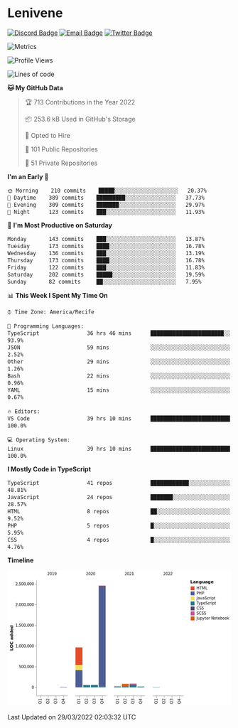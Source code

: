 # Lenivene

[![Discord Badge](https://img.shields.io/badge/-Lenivene%230715-black?style=flat-square&logo=Discord&logoColor=white)](http://discord.com/)
[![Email Badge](https://img.shields.io/badge/-lenivene@msn.com-black?style=flat-square&logo=Gmail&logoColor=white&link=mailto:lenivene@msn.com)](mailto:lenivene@msn.com)
[![Twitter Badge](https://img.shields.io/badge/-@enevinel-black?style=flat-square&logo=twitter&logoColor=white&link=https://twitter.com/enevinel)](https://twitter.com/enevinel)

<!-- https://github-readme-stats.vercel.app/api?username=lenivene&show_icons=true -->

<img src="https://metrics.lecoq.io/lenivene?template=classic&config.timezone=America%2FRecife" alt="Metrics" />

<!--START_SECTION:waka-->
![Profile Views](http://img.shields.io/badge/Profile%20Views-0-blue)

![Lines of code](https://img.shields.io/badge/From%20Hello%20World%20I%27ve%20Written-4%20Million%20lines%20of%20code-blue)

**🐱 My GitHub Data** 

> 🏆 713 Contributions in the Year 2022
 > 
> 📦 253.6 kB Used in GitHub's Storage 
 > 
> 💼 Opted to Hire
 > 
> 📜 101 Public Repositories 
 > 
> 🔑 51 Private Repositories  
 > 
**I'm an Early 🐤** 

```text
🌞 Morning    210 commits    █████░░░░░░░░░░░░░░░░░░░░   20.37% 
🌆 Daytime    389 commits    █████████░░░░░░░░░░░░░░░░   37.73% 
🌃 Evening    309 commits    ███████░░░░░░░░░░░░░░░░░░   29.97% 
🌙 Night      123 commits    ███░░░░░░░░░░░░░░░░░░░░░░   11.93%

```
📅 **I'm Most Productive on Saturday** 

```text
Monday       143 commits    ███░░░░░░░░░░░░░░░░░░░░░░   13.87% 
Tuesday      173 commits    ████░░░░░░░░░░░░░░░░░░░░░   16.78% 
Wednesday    136 commits    ███░░░░░░░░░░░░░░░░░░░░░░   13.19% 
Thursday     173 commits    ████░░░░░░░░░░░░░░░░░░░░░   16.78% 
Friday       122 commits    ███░░░░░░░░░░░░░░░░░░░░░░   11.83% 
Saturday     202 commits    █████░░░░░░░░░░░░░░░░░░░░   19.59% 
Sunday       82 commits     ██░░░░░░░░░░░░░░░░░░░░░░░   7.95%

```


📊 **This Week I Spent My Time On** 

```text
⌚︎ Time Zone: America/Recife

💬 Programming Languages: 
TypeScript               36 hrs 46 mins      ███████████████████████░░   93.9% 
JSON                     59 mins             ░░░░░░░░░░░░░░░░░░░░░░░░░   2.52% 
Other                    29 mins             ░░░░░░░░░░░░░░░░░░░░░░░░░   1.26% 
Bash                     22 mins             ░░░░░░░░░░░░░░░░░░░░░░░░░   0.96% 
YAML                     15 mins             ░░░░░░░░░░░░░░░░░░░░░░░░░   0.67%

🔥 Editors: 
VS Code                  39 hrs 10 mins      █████████████████████████   100.0%

💻 Operating System: 
Linux                    39 hrs 10 mins      █████████████████████████   100.0%

```

**I Mostly Code in TypeScript** 

```text
TypeScript               41 repos            ████████████░░░░░░░░░░░░░   48.81% 
JavaScript               24 repos            ███████░░░░░░░░░░░░░░░░░░   28.57% 
HTML                     8 repos             ██░░░░░░░░░░░░░░░░░░░░░░░   9.52% 
PHP                      5 repos             █░░░░░░░░░░░░░░░░░░░░░░░░   5.95% 
CSS                      4 repos             █░░░░░░░░░░░░░░░░░░░░░░░░   4.76%

```


**Timeline**

![Chart not found](https://raw.githubusercontent.com/lenivene/lenivene/master/charts/bar_graph.png) 


 Last Updated on 29/03/2022 02:03:32 UTC
<!--END_SECTION:waka-->